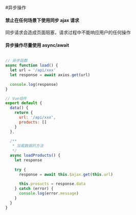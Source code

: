 #异步操作

#### 禁止在任何场景下使用同步 ajax 请求

同步请求会造成页面阻塞，请求过程中不能响应用户的任何操作

#### 异步操作尽量使用 async/await 

```javascript

// 异步函数
async function load() {
  let url = '/api/xxx'
  let response = await axios.get(url)
  
  console.log(response)
}

// Vue组件
export default {
  data() {
    return {
      url: '/api/xxx',
      products: []
    }
  },
  
  /**
   * 加载数据的方法
   */
  async loadProducts() {
    let response
    
    try {
      response = await this.$ajax.get(this.url)
      
      this.prosucts = response.data
    } catch (error) {
      console.log(error.message)
    }    
  }
}
```